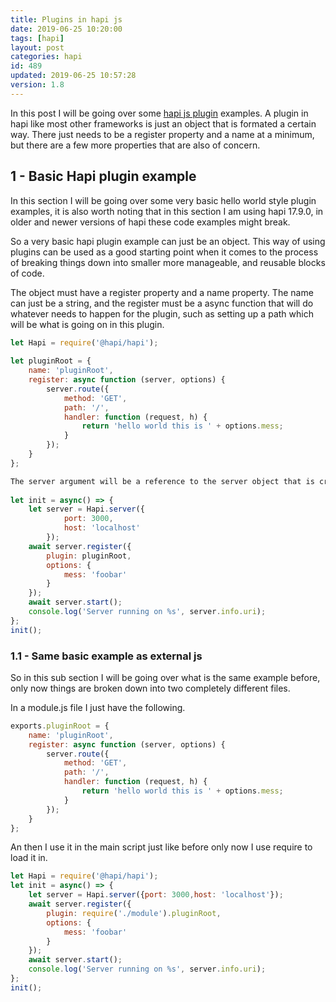 ```yaml
---
title: Plugins in hapi js
date: 2019-06-25 10:20:00
tags: [hapi]
layout: post
categories: hapi
id: 489
updated: 2019-06-25 10:57:28
version: 1.8
---
```


In this post I will be going over some [hapi js plugin](https://hapijs.com/tutorials/plugins?lang=en_US) examples. A plugin in hapi like most other frameworks is just an object that is formated a certain way. There just needs to be a register property and a name at a minimum, but there are a few more properties that are also of concern.

<!-- more -->

## 1 - Basic Hapi plugin example

In this section I will be going over some very basic hello world style plugin examples, it is also worth noting that in this section I am using hapi 17.9.0, in older and newer versions of hapi these code examples might break.

So a very basic hapi plugin example can just be an object. This way of using plugins can be used as a good starting point when it comes to the process of breaking things down into smaller more manageable, and reusable blocks of code.

The object must have a register property and a name property. The name can just be a string, and the register must be a async function that will do whatever needs to happen for the plugin, such as setting up a path which will be what is going on in this plugin.

```js
let Hapi = require('@hapi/hapi');
 
let pluginRoot = {
    name: 'pluginRoot',
    register: async function (server, options) {
        server.route({
            method: 'GET',
            path: '/',
            handler: function (request, h) {
                return 'hello world this is ' + options.mess;
            }
        });
    }
};

The server argument will be a reference to the server object that is created with Hapi.server in the main script that uses the plugin. The options object is what will also be given when the plugin is used in the main script as well with server.register.
 
let init = async() => {
    let server = Hapi.server({
            port: 3000,
            host: 'localhost'
        });
    await server.register({
        plugin: pluginRoot,
        options: {
            mess: 'foobar'
        }
    });
    await server.start();
    console.log('Server running on %s', server.info.uri);
};
init();
```

### 1.1 - Same basic example as external js

So in this sub section I will be going over what is the same example before, only now things are broken down into two completely different files.

In a module.js file I just have the following.

```js
exports.pluginRoot = {
    name: 'pluginRoot',
    register: async function (server, options) {
        server.route({
            method: 'GET',
            path: '/',
            handler: function (request, h) {
                return 'hello world this is ' + options.mess;
            }
        });
    }
};
```

An then I use it in the main script just like before only now I use require to load it in.

```js
let Hapi = require('@hapi/hapi');
let init = async() => {
    let server = Hapi.server({port: 3000,host: 'localhost'});
    await server.register({
        plugin: require('./module').pluginRoot,
        options: {
            mess: 'foobar'
        }
    });
    await server.start();
    console.log('Server running on %s', server.info.uri);
};
init();
```